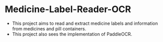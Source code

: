 # Medicine-Label-Reader-OCR

- This project aims to read and extract medicine labels and information from medicines and pill containers. 
- This project also sees the implementation of PaddleOCR.
